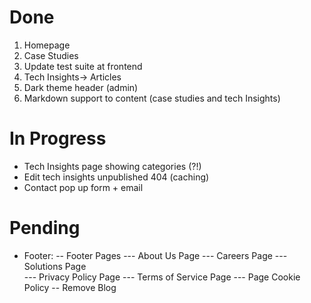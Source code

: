 # Done
1. Homepage
2. Case Studies
3. Update test suite at frontend
4. Tech Insights-> Articles
5. Dark theme header (admin)
6. Markdown support to content (case studies and tech Insights)

# In Progress
- Tech Insights page showing categories (?!)
- Edit tech insights unpublished 404 (caching)
- Contact pop up form + email

# Pending
- Footer:
-- Footer Pages
--- About Us Page
--- Careers Page
--- Solutions Page  
--- Privacy Policy Page
--- Terms of Service Page
--- Page Cookie Policy
-- Remove Blog
